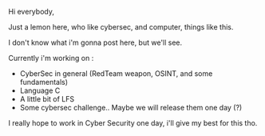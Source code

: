 Hi everybody,

Just a lemon here, who like cybersec, and computer, things like this.

I don't know what i'm gonna post here, but we'll see. 

Currently i'm working on :

  - CyberSec in general (RedTeam weapon, OSINT, and some fundamentals)
  - Language C
  - A little bit of LFS
  - Some cybersec challenge.. Maybe we will release them one day (?)
  
I really hope to work in Cyber Security one day, i'll give my best for this tho.

<!---
lemon-42/lemon-42 is a ✨ special ✨ repository because its `README.md` (this file) appears on your GitHub profile.
You can click the Preview link to take a look at your changes.
--->
